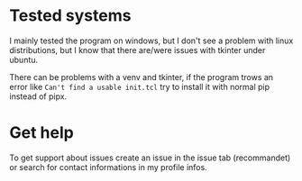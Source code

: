 # Tested systems
I mainly tested the program on windows, but I don't see a problem with linux distributions, but I know that there are/were issues with tkinter under ubuntu.

There can be problems with a venv and tkinter, if the program trows an error like ```Can't find a usable init.tcl``` try to install it with normal pip instead of pipx.

# Get help
To get support about issues create an issue in the issue tab (recommandet) or search for contact informations in my profile infos.